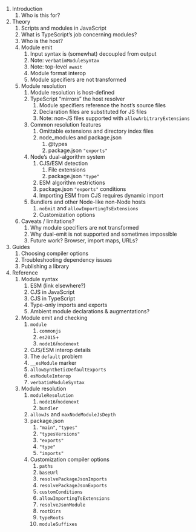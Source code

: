 1. Introduction
   1. Who is this for?
1. Theory
   1. Scripts and modules in JavaScript
   1. What is TypeScript’s job concerning modules?
   1. Who is the host?
   1. Module emit
      1. Input syntax is (somewhat) decoupled from output
      1. Note: `verbatimModuleSyntax`
      1. Note: top-level `await`
      1. Module format interop
      1. Module specifiers are not transformed
   1. Module resolution
      1. Module resolution is host-defined
      1. TypeScript “mirrors” the host resolver
         1. Module specifiers reference the host’s source files
         1. Declaration files are substituted for JS files
         1. Note: non-JS files supported with `allowArbitraryExtensions`
      1. Common resolution features
         1. Omittable extensions and directory index files
         1. node_modules and package.json
            1. @types
            1. package.json `"exports"`
      1. Node’s dual-algorithm system
         1. CJS/ESM detection
            1. File extensions
            1. package.json `"type"`
         1. ESM algorithm restrictions
         1. package.json `"exports"` conditions
         1. Importing ESM from CJS requires dynamic import
      1. Bundlers and other Node-like non-Node hosts
         1. `noEmit` and `allowImportingTsExtensions`
         1. Customization options
   1. Caveats / limitations?
      1. Why module specifiers are not transformed
      1. Why dual-emit is not supported and sometimes impossible
      1. Future work? Browser, import maps, URLs?
1. Guides
   1. Choosing compiler options
   1. Troubleshooting dependency issues
   1. Publishing a library
1. Reference
   1. Module syntax
      1. ESM (link elsewhere?)
      1. CJS in JavaScript
      1. CJS in TypeScript
      1. Type-only imports and exports
      1. Ambient module declarations & augmentations?
   1. Module emit and checking
      1. `module`
         1. `commonjs`
         1. `es2015`+
         1. `node16`/`nodenext`
      1. CJS/ESM interop details
        1. The `default` problem
        1. `__esModule` marker
        1. `allowSyntheticDefaultExports`
        1. `esModuleInterop`
      1. `verbatimModuleSyntax`
   1. Module resolution
      1. `moduleResolution`
         1. `node16`/`nodenext`
         1. `bundler`
      1. `allowJs` and `maxNodeModuleJsDepth`
      1. package.json
         1. `"main"`, `"types"`
         1. `"typesVersions"`
         1. `"exports"`
         1. `"type"`
         1. `"imports"`
      1. Customization compiler options
         1. `paths`
         1. `baseUrl`
         1. `resolvePackageJsonImports`
         1. `resolvePackageJsonExports`
         1. `customConditions`
         1. `allowImportingTsExtensions`
         1. `resolveJsonModule`
         1. `rootDirs`
         1. `typeRoots`
         1. `moduleSuffixes`